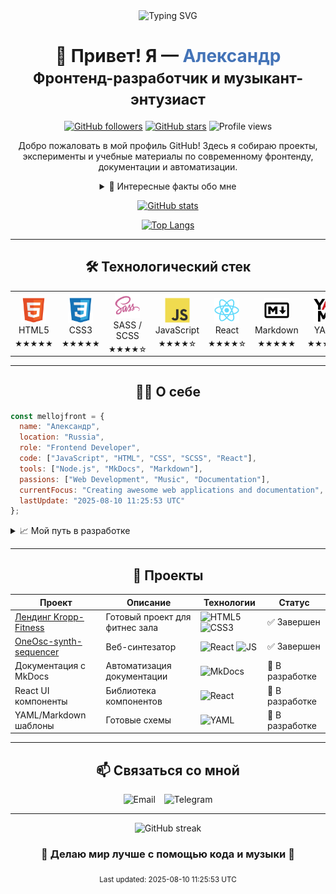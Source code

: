 <div align="center">
  <img src="https://readme-typing-svg.herokuapp.com?font=Fira+Code&pause=1000&color=4373B7&center=true&vCenter=true&width=435&lines=Frontend+Developer;Music+Enthusiast;Open+Source+Contributor" alt="Typing SVG" />
  <h1>
    👋 Привет! Я — <span style="color:#4373b7;">Александр</span>
    <br/>
    <small>Фронтенд-разработчик и музыкант-энтузиаст</small>
  </h1>
  
  [![GitHub followers](https://img.shields.io/github/followers/MellojFront?style=social)](https://github.com/MellojFront)
  [![GitHub stars](https://img.shields.io/github/stars/MellojFront?style=social)](https://github.com/MellojFront)
  ![Profile views](https://komarev.com/ghpvc/?username=MellojFront&color=blueviolet)
</div>

<div align="center">
  <p>Добро пожаловать в мой профиль GitHub! Здесь я собираю проекты, эксперименты и учебные материалы по современному фронтенду, документации и автоматизации.</p>

  <details>
    <summary>🌟 Интересные факты обо мне</summary>
    <br>
    • 🎵 Совмещаю программирование с музыкой<br>
    • 📚 Постоянно изучаю новые технологии<br>
    • 🎨 Увлекаюсь UI/UX дизайном<br>
    • 🌐 Создаю веб-приложения для музыкальных проектов
  </details>
</div>

<div align="center">
  
  [![GitHub stats](https://github-readme-stats.vercel.app/api?username=MellojFront&show_icons=true&theme=dracula&hide_border=true)](https://github.com/MellojFront)

  [![Top Langs](https://github-readme-stats.vercel.app/api/top-langs/?username=MellojFront&layout=compact&theme=dracula&hide_border=true&card_width=467)](https://github.com/MellojFront/github-readme-stats)
  
</div>

---

<h2 align="center">🛠️ Технологический стек</h2>

<div align="center">

<table>
  <tr>
    <td align="center">
      <img src="https://raw.githubusercontent.com/devicons/devicon/master/icons/html5/html5-original.svg" width="40" height="40" alt="HTML5"/>
      <br>HTML5
      <br><sub>★★★★★</sub>
    </td>
    <td align="center">
      <img src="https://raw.githubusercontent.com/devicons/devicon/master/icons/css3/css3-original.svg" width="40" height="40" alt="CSS3"/>
      <br>CSS3
      <br><sub>★★★★★</sub>
    </td>
    <td align="center">
      <img src="https://raw.githubusercontent.com/devicons/devicon/master/icons/sass/sass-original.svg" width="40" height="40" alt="SASS/SCSS"/>
      <br>SASS / SCSS
      <br><sub>★★★★☆</sub>
    </td>
    <td align="center">
      <img src="https://raw.githubusercontent.com/devicons/devicon/master/icons/javascript/javascript-original.svg" width="40" height="40" alt="JavaScript"/>
      <br>JavaScript
      <br><sub>★★★★☆</sub>
    </td>
    <td align="center">
      <img src="https://raw.githubusercontent.com/devicons/devicon/master/icons/react/react-original.svg" width="40" height="40" alt="React"/>
      <br>React
      <br><sub>★★★★☆</sub>
    </td>
    <td align="center">
      <img src="https://raw.githubusercontent.com/devicons/devicon/master/icons/markdown/markdown-original.svg" width="40" height="40" alt="Markdown"/>
      <br>Markdown
      <br><sub>★★★★★</sub>
    </td>
    <td align="center">
      <img src="https://raw.githubusercontent.com/devicons/devicon/master/icons/yaml/yaml-original.svg" width="40" height="40" alt="YAML"/>
      <br>YAML
      <br><sub>★★★☆☆</sub>
    </td>
    <td align="center">
      <img src="https://avatars.githubusercontent.com/u/9692741?s=200&v=4" width="40" height="40" alt="MkDocs"/>
      <br>MkDocs
      <br><sub>★★★★☆</sub>
    </td>
  </tr>
</table>

</div>

---

<h2 align="center">👨‍💻 О себе</h2>

```javascript
const mellojfront = {
  name: "Александр",
  location: "Russia",
  role: "Frontend Developer",
  code: ["JavaScript", "HTML", "CSS", "SCSS", "React"],
  tools: ["Node.js", "MkDocs", "Markdown"],
  passions: ["Web Development", "Music", "Documentation"],
  currentFocus: "Creating awesome web applications and documentation",
  lastUpdate: "2025-08-10 11:25:53 UTC"
};
```

<details>
<summary>📈 Мой путь в разработке</summary>

- 💻 Фронтенд-разработчик, создаю интерфейсы, документацию и автоматизации для команд
- 🛠️ Люблю структурировать проекты, писать понятный, поддерживаемый код и документацию
- 🌱 Активно учусь и внедряю новые инструменты в свои pet-проекты и рабочие задачи
- 🎵 Разрабатываю веб-приложения для музыкальных проектов и экспериментирую с аудио-синтезом
- 💻 Работаю с JavaScript, React, Node.js, HTML, CSS, SaSS, SCSS, а также внедряю в работу Markdown (MkDocs)

</details>

---

<h2 align="center">🚀 Проекты</h2>

<div align="center">

| Проект | Описание | Технологии | Статус |
|--------|----------|------------|---------|
| [Лендинг Kropp-Fitness](https://github.com/MellojFront/Kropp-Fitness) | Готовый проект для фитнес зала | ![HTML5](https://img.shields.io/badge/HTML5-E34F26?style=flat&logo=html5&logoColor=white) ![CSS3](https://img.shields.io/badge/CSS3-1572B6?style=flat&logo=css3&logoColor=white) | ✅ Завершен |
| [OneOsc-synth-sequencer](https://github.com/MellojFront/OneOsc-synth-sequencer) | Веб-синтезатор | ![React](https://img.shields.io/badge/React-20232A?style=flat&logo=react&logoColor=61DAFB) ![JS](https://img.shields.io/badge/JavaScript-F7DF1E?style=flat&logo=javascript&logoColor=black) | ✅ Завершен |
| Документация с MkDocs | Автоматизация документации | ![MkDocs](https://img.shields.io/badge/MkDocs-526CFE?style=flat&logo=markdown&logoColor=white) | 🔄 В разработке |
| React UI компоненты | Библиотека компонентов | ![React](https://img.shields.io/badge/React-20232A?style=flat&logo=react&logoColor=61DAFB) | 🔄 В разработке |
| YAML/Markdown шаблоны | Готовые схемы | ![YAML](https://img.shields.io/badge/YAML-FF0000?style=flat&logo=yaml&logoColor=white) | 🔄 В разработке |

</div>

---

<h2 align="center">📫 Связаться со мной</h2>

<div align="center">
  <a href="mailto:mellojprod@gmail.com" style="text-decoration: none; margin: 5px;">
    <img src="https://img.shields.io/badge/Gmail-D14836?style=for-the-badge&logo=gmail&logoColor=white" alt="Email"/>
  </a>
  <a href="https://t.me/melloj3" style="text-decoration: none; margin: 5px;">
    <img src="https://img.shields.io/badge/Telegram-2CA5E0?style=for-the-badge&logo=telegram&logoColor=white" alt="Telegram"/>
  </a>
</div>

---

<div align="center">
  <img src="https://github-readme-streak-stats.herokuapp.com/?user=MellojFront&theme=dark&hide_border=true" alt="GitHub streak"/>
  
  <h3>🎵 Делаю мир лучше с помощью кода и музыки 🚀</h3>
  
  <sub>Last updated: 2025-08-10 11:25:53 UTC</sub>
</div>
